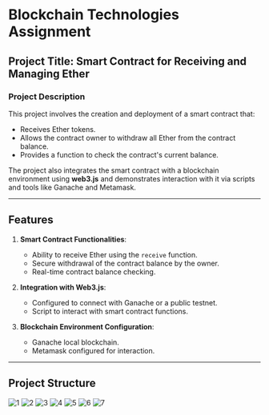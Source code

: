 # Blockchain Technologies Assignment

## Project Title: Smart Contract for Receiving and Managing Ether

### Project Description
This project involves the creation and deployment of a smart contract that:
- Receives Ether tokens.
- Allows the contract owner to withdraw all Ether from the contract balance.
- Provides a function to check the contract's current balance.

The project also integrates the smart contract with a blockchain environment using **web3.js** and demonstrates interaction with it via scripts and tools like Ganache and Metamask.

---

## Features
1. **Smart Contract Functionalities**:
   - Ability to receive Ether using the `receive` function.
   - Secure withdrawal of the contract balance by the owner.
   - Real-time contract balance checking.

2. **Integration with Web3.js**:
   - Configured to connect with Ganache or a public testnet.
   - Script to interact with smart contract functions.

3. **Blockchain Environment Configuration**:
   - Ganache local blockchain.
   - Metamask configured for interaction.

---

## Project Structure
![1](https://github.com/user-attachments/assets/a7ebce1a-6e66-462c-8100-d9196a40f94d)
![2](https://github.com/user-attachments/assets/9147cbfb-463f-47c4-97cf-4cf167a20c4c)
![3](https://github.com/user-attachments/assets/6faaf41a-0b73-45b5-be69-b7bc9b10dd62)
![4](https://github.com/user-attachments/assets/c34d3712-1e5e-43f9-ba3e-712f3e8dba75)
![5](https://github.com/user-attachments/assets/a3cb6566-b635-4154-bb68-ba125e22d907)
![6](https://github.com/user-attachments/assets/aa18e580-abc5-418a-9c7d-dbcb91a75a94)
![7](https://github.com/user-attachments/assets/c036f91e-65b7-4ed6-9166-d29a79934987)







